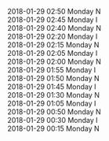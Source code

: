2018-01-29 02:50 Monday  N  
2018-01-29 02:45 Monday  I  
2018-01-29 02:40 Monday  N  
2018-01-29 02:20 Monday  I  
2018-01-29 02:15 Monday  N  
2018-01-29 02:05 Monday  I  
2018-01-29 02:00 Monday  N  
2018-01-29 01:55 Monday  I  
2018-01-29 01:50 Monday  N  
2018-01-29 01:45 Monday  I  
2018-01-29 01:30 Monday  N  
2018-01-29 01:05 Monday  I  
2018-01-29 00:50 Monday  N  
2018-01-29 00:30 Monday  I  
2018-01-29 00:15 Monday  N  
